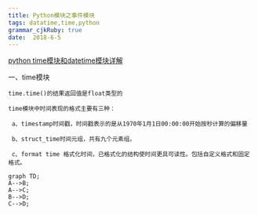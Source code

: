 ```yaml
---
title: Python模块之事件模块
tags: datatime,time,python
grammar_cjkRuby: true
date:  2018-6-5
---
```



[python time模块和datetime模块详解](https://www.cnblogs.com/tkqasn/p/6001134.html)

一、time模块

	time.time()的结果返回值是float类型的
	
	time模块中时间表现的格式主要有三种：
	
	 a、timestamp时间戳，时间戳表示的是从1970年1月1日00:00:00开始按秒计算的偏移量
	 
	 b、struct_time时间元组，共有九个元素组。
	 
	 c、format time 格式化时间，已格式化的结构使时间更具可读性。包括自定义格式和固定格式。
	 



```mermaid!
graph TD;
A-->B;
A-->C;
B-->D;
C-->D;
```